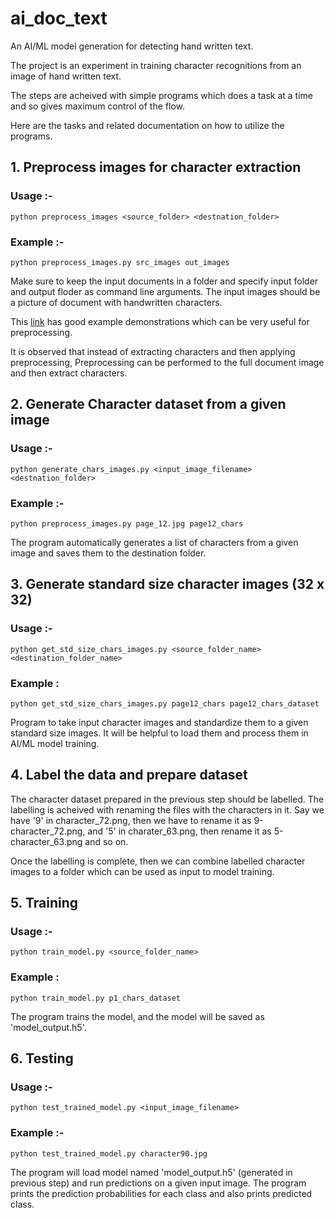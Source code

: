# ai_doc_text
An AI/ML model generation for detecting hand written text.  

The project is an experiment in training character recognitions from an image of hand written text.

The steps are acheived with simple programs which does a task at a time and so gives maximum control of the flow.

Here are the tasks and related documentation on how to utilize the programs.

## 1. Preprocess images for character extraction

### Usage :-
`python preprocess_images <source_folder> <destnation_folder>`

### Example :-
`python preprocess_images.py src_images out_images`

Make sure to keep the input documents in a folder and specify input folder and output floder as command line arguments.
The input images should be a picture of document with handwritten characters.


This [link](https://docs.opencv.org/4.x/d7/d4d/tutorial_py_thresholding.html) has good example demonstrations which can be very useful for preprocessing.

It is observed that instead of extracting characters and then applying preprocessing,
Preprocessing can be performed to the full document image and then extract characters.

## 2. Generate Character dataset from a given image

### Usage :-
`python generate_chars_images.py <input_image_filename> <destnation_folder>`

### Example :-
`python preprocess_images.py page_12.jpg page12_chars` 

The program automatically generates a list of characters from a given image and saves them to the destination folder.

## 3. Generate standard size character images (32 x 32)

### Usage :-
`python get_std_size_chars_images.py <source_folder_name> <destination_folder_name>`

### Example :
`python get_std_size_chars_images.py page12_chars page12_chars_dataset `

Program to take input character images and standardize them to a given standard size images. It will be helpful to load them and process them in AI/ML model training.

## 4. Label the data and prepare dataset 

The character dataset prepared in the previous step should be labelled. The labelling is acheived with renaming the files with the characters in it.
Say we have '9' in character_72.png, then we have to rename it as 9-character_72.png, and '5' in charater_63.png, then rename it as 5-character_63.png and so on.

Once the labelling is complete, then we can combine labelled character images to a folder which can be used as input to model training.

## 5. Training

### Usage :-
`python train_model.py <source_folder_name> ` 

### Example :
`python train_model.py p1_chars_dataset`

The program trains the model, and the model will be saved as 'model_output.h5'.

## 6. Testing

### Usage :-
`python test_trained_model.py <input_image_filename> `

### Example :-
`python test_trained_model.py character90.jpg` 

The program will load model named 'model_output.h5' (generated in previous step) and run predictions on a given input image.
The program prints the prediction probabilities for each class and also prints predicted class.







